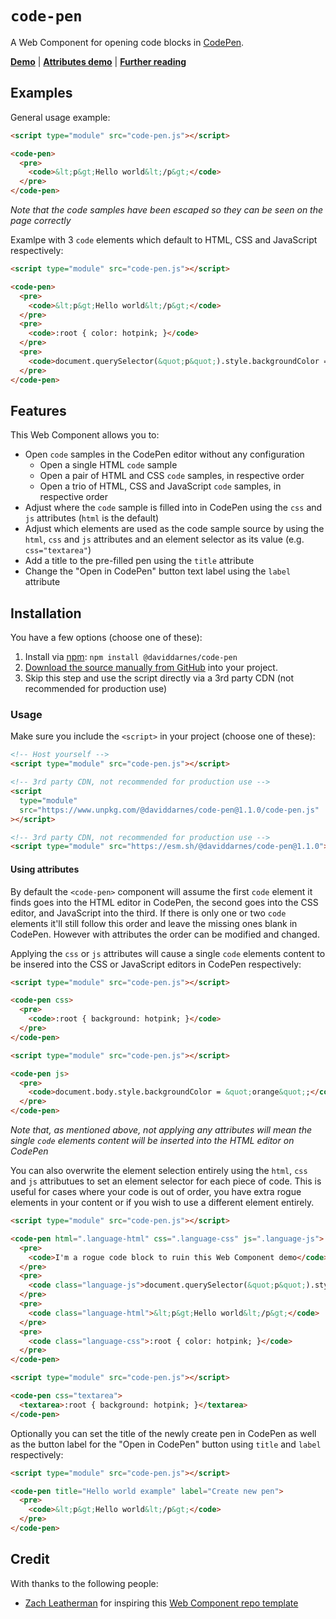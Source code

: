 # `code-pen`

A Web Component for opening code blocks in [CodePen](https://codepen.io).

**[Demo](https://daviddarnes.github.io/code-pen/demo.html)** | **[Attributes demo](https://daviddarnes.github.io/code-pen/demo-attributes.html)** | **[Further reading](https://darn.es/code-pen-web-component/)**

## Examples

General usage example:

```html
<script type="module" src="code-pen.js"></script>

<code-pen>
  <pre>
    <code>&lt;p&gt;Hello world&lt;/p&gt;</code>
  </pre>
</code-pen>
```

_Note that the code samples have been escaped so they can be seen on the page correctly_

Examlpe with 3 `code` elements which default to HTML, CSS and JavaScript respectively:

```html
<script type="module" src="code-pen.js"></script>

<code-pen>
  <pre>
    <code>&lt;p&gt;Hello world&lt;/p&gt;</code>
  </pre>
  <pre>
    <code>:root { color: hotpink; }</code>
  </pre>
  <pre>
    <code>document.querySelector(&quot;p&quot;).style.backgroundColor = &quot;orange&quot;;</code>
  </pre>
</code-pen>
```

## Features

This Web Component allows you to:

* Open `code` samples in the CodePen editor without any configuration
  * Open a single HTML `code` sample
  * Open a pair of HTML and CSS `code` samples, in respective order
  * Open a trio of HTML, CSS and JavaScript `code` samples, in respective order
* Adjust where the `code` sample is filled into in CodePen using the `css` and `js` attributes (`html` is the default)
* Adjust which elements are used as the code sample source by using the `html`, `css` and `js` attributes and an element selector as its value (e.g. `css="textarea"`)
* Add a title to the pre-filled pen using the `title` attribute
* Change the "Open in CodePen" button text label using the `label` attribute 

## Installation

You have a few options (choose one of these):

1. Install via [npm](https://www.npmjs.com/package/@daviddarnes/code-pen): `npm install @daviddarnes/code-pen`
1. [Download the source manually from GitHub](https://github.com/daviddarnes/code-pen/releases) into your project.
1. Skip this step and use the script directly via a 3rd party CDN (not recommended for production use)

### Usage

Make sure you include the `<script>` in your project (choose one of these):

```html
<!-- Host yourself -->
<script type="module" src="code-pen.js"></script>
```

```html
<!-- 3rd party CDN, not recommended for production use -->
<script
  type="module"
  src="https://www.unpkg.com/@daviddarnes/code-pen@1.1.0/code-pen.js"
></script>
```

```html
<!-- 3rd party CDN, not recommended for production use -->
<script type="module" src="https://esm.sh/@daviddarnes/code-pen@1.1.0"></script>
```

#### Using attributes

By default the `<code-pen>` component will assume the first `code` element it finds goes into the HTML editor in CodePen, the second goes into the CSS editor, and JavaScript into the third. If there is only one or two `code` elements it'll still follow this order and leave the missing ones blank in CodePen. However with attributes the order can be modified and changed.

Applying the `css` or `js` attributes will cause a single `code` elements content to be insered into the CSS or JavaScript editors in CodePen respectively:

```html
<script type="module" src="code-pen.js"></script>

<code-pen css>
  <pre>
    <code>:root { background: hotpink; }</code>
  </pre>
</code-pen>
```

```html
<script type="module" src="code-pen.js"></script>

<code-pen js>
  <pre>
    <code>document.body.style.backgroundColor = &quot;orange&quot;;</code>
  </pre>
</code-pen>
```

_Note that, as mentioned above, not applying any attributes will mean the single `code` elements content will be inserted into the HTML editor on CodePen_

You can also overwrite the element selection entirely using the `html`, `css` and `js` attributues to set an element selector for each piece of code. This is useful for cases where your code is out of order, you have extra rogue elements in your content or if you wish to use a different element entirely.

```html
<script type="module" src="code-pen.js"></script>

<code-pen html=".language-html" css=".language-css" js=".language-js">
  <pre>
    <code>I'm a rogue code block to ruin this Web Component demo</code>
  </pre>
  <pre>
    <code class="language-js">document.querySelector(&quot;p&quot;).style.backgroundColor = &quot;orange&quot;;</code>
  </pre>
  <pre>
    <code class="language-html">&lt;p&gt;Hello world&lt;/p&gt;</code>
  </pre>
  <pre>
    <code class="language-css">:root { color: hotpink; }</code>
  </pre>
</code-pen>
```

```html
<script type="module" src="code-pen.js"></script>

<code-pen css="textarea">
  <textarea>:root { background: hotpink; }</textarea>
</code-pen>
```

Optionally you can set the title of the newly create pen in CodePen as well as the button label for the "Open in CodePen" button using `title` and `label` respectively:

```html
<script type="module" src="code-pen.js"></script>

<code-pen title="Hello world example" label="Create new pen">
  <pre>
    <code>&lt;p&gt;Hello world&lt;/p&gt;</code>
  </pre>
</code-pen>
```

## Credit

With thanks to the following people:

- [Zach Leatherman](https://zachleat.com) for inspiring this [Web Component repo template](https://github.com/daviddarnes/code-pen)
